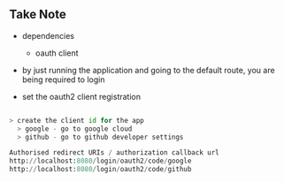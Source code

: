 ## Take Note
- dependencies
    - oauth client

- by just running the application and going to the default route, you are being required to login

- set the oauth2 client registration

```python

> create the client id for the app
  > google - go to google cloud
  > github - go to github developer settings

Authorised redirect URIs / authorization callback url
http://localhost:8080/login/oauth2/code/google
http://localhost:8080/login/oauth2/code/github



```